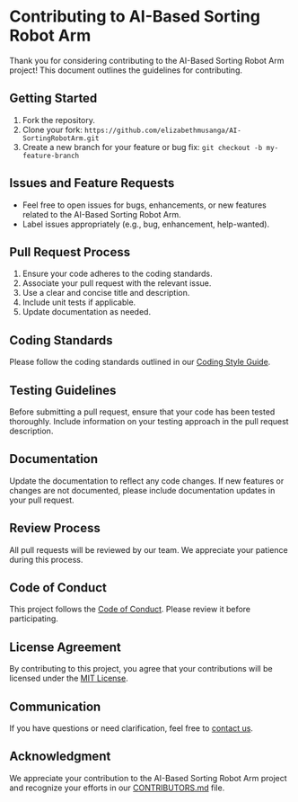 # Contributing to AI-Based Sorting Robot Arm

Thank you for considering contributing to the AI-Based Sorting Robot Arm project! This document outlines the guidelines for contributing.

## Getting Started

1. Fork the repository.
2. Clone your fork: `https://github.com/elizabethmusanga/AI-SortingRobotArm.git`
3. Create a new branch for your feature or bug fix: `git checkout -b my-feature-branch`

## Issues and Feature Requests

- Feel free to open issues for bugs, enhancements, or new features related to the AI-Based Sorting Robot Arm.
- Label issues appropriately (e.g., bug, enhancement, help-wanted).

## Pull Request Process

1. Ensure your code adheres to the coding standards.
2. Associate your pull request with the relevant issue.
3. Use a clear and concise title and description.
4. Include unit tests if applicable.
5. Update documentation as needed.

## Coding Standards

Please follow the coding standards outlined in our [Coding Style Guide](CODING_STYLE.md).

## Testing Guidelines

Before submitting a pull request, ensure that your code has been tested thoroughly. Include information on your testing approach in the pull request description.

## Documentation

Update the documentation to reflect any code changes. If new features or changes are not documented, please include documentation updates in your pull request.

## Review Process

All pull requests will be reviewed by our team. We appreciate your patience during this process.

## Code of Conduct

This project follows the [Code of Conduct](CODE_OF_CONDUCT.md). Please review it before participating.

## License Agreement

By contributing to this project, you agree that your contributions will be licensed under the [MIT License](LICENSE.md).

## Communication

If you have questions or need clarification, feel free to [contact us](#contact).

## Acknowledgment

We appreciate your contribution to the AI-Based Sorting Robot Arm project and recognize your efforts in our [CONTRIBUTORS.md](CONTRIBUTORS.md) file.
